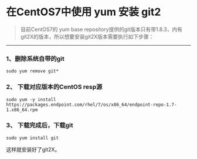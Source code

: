 # 在CentOS7中使用 yum 安装 git2  
  
> 目前CentOS7的 yum base repository提供的git版本只有带1.8.3，内有git2X的版本，所以想要安装git2X版本需要执行如下步骤：
  
---  

### 1、删除系统自带的git 
 
```sudo yum remove git* ```

### 2、 下载对应版本的CentOS resp源
``` sudo yum -y install https://packages.endpoint.com/rhel/7/os/x86_64/endpoint-repo-1.7-1.x86_64.rpm ```

### 3、 下载完成后，下载git
``` sudo yum install git ``` 



这样就安装好了git2X。